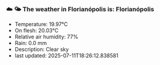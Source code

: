 ### ☁️ 🌤️  The weather in Florianópolis is: Florianópolis

- Temperature: 19.97°C
- On flesh: 20.03°C
- Relative air humidity: 77%
- Rain: 0.0 mm
- Description: Clear sky
- last updated: 2025-07-11T18:26:12.838581
